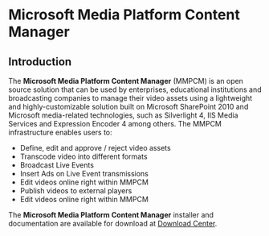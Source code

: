 # Microsoft Media Platform Content Manager

## Introduction
 
  The **Microsoft Media Platform Content Manager** (MMPCM) is an open source solution that can be used by enterprises, educational institutions and broadcasting companies to manage their video assets using a lightweight and highly-customizable solution built on Microsoft SharePoint 2010 and Microsoft media-related technologies, such as Silverlight 4, IIS Media Services and Expression Encoder 4 among others.
	The MMPCM infrastructure enables users to:
    
* Define, edit and approve / reject video assets
* Transcode video into different formats
* Broadcast Live Events
* Insert Ads on Live Event transmissions
* Edit videos online right within MMPCM
* Publish videos to external players
* Edit videos online right within MMPCM
	
The **Microsoft Media Platform Content Manager** installer and documentation are available for download at [Download Center](http://www.microsoft.com/download/en/details.aspx?id=26668).
